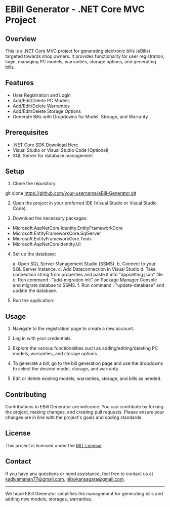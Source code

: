 # EBill Generator - .NET Core MVC Project

## Overview

This is a .NET Core MVC project for generating electronic bills (eBills) targeted towards shop owners. It provides functionality for user registration, login, managing PC models, warranties, storage options, and generating bills.

## Features

- User Registration and Login
- Add/Edit/Delete PC Models
- Add/Edit/Delete Warranties
- Add/Edit/Delete Storage Options
- Generate Bills with Dropdowns for Model, Storage, and Warranty

## Prerequisites

- .NET Core SDK [Download Here](https://dotnet.microsoft.com/download)
- Visual Studio or Visual Studio Code (Optional)
- SQL Server for database management

## Setup

1. Clone the repository:

git clone https://github.com/your-username/eBill-Generator.git
   
  
2. Open the project in your preferred IDE (Visual Studio or Visual Studio Code).

3. Download the necessary packages:

- Microsoft.AspNetCore.Identity.EntityFrameworkCore
- Microsoft.EntityFrameworkCore.SqlServer
- Microsoft.EntityFrameworkCore.Tools
- Microsoft.AspNetCoreIdentity.UI

4. Set up the database:

    a. Open SQL Server Management Studio (SSMS).
    b. Connect to your SQL Server instance.
    c. Add Dataconnection in Visual Studio
    d. Take connection string from properties and paste it into "appsetting.json" file.
    e. Run command : "add-migration init" on Package Manager Console and migrate databae to 
SSMS.
    f. Run command : "update-database" and update the database.

5. Run the application:


## Usage

1. Navigate to the registration page to create a new account.

2. Log in with your credentials.

3. Explore the various functionalities such as adding/editing/deleting PC models, warranties, and storage options.

4. To generate a bill, go to the bill generation page and use the dropdowns to select the desired model, storage, and warranty.

5. Edit or delete existing models, warranties, storage, and bills as needed.

## Contributing

Contributions to EBill Generator are welcome. You can contribute by forking the project, making changes, and creating pull requests. Please ensure your changes are in line with the project's goals and coding standards.

## License

This project is licensed under the [MIT License](LICENSE.md).

## Contact

If you have any questions or need assistance, feel free to contact us at kadiyamanan77@gmail.com, nilaykansagara@gmail.com.

---

We hope EBill Generator simplifies the management for generating bills and adding new models, storages, warranties.